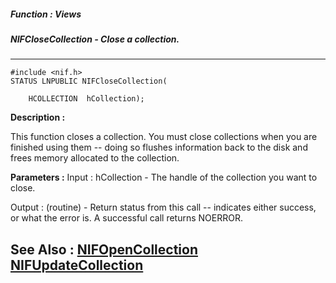 ##### Function : Views
##### NIFCloseCollection - Close a collection.
---
```
#include <nif.h>
STATUS LNPUBLIC NIFCloseCollection(

	HCOLLECTION  hCollection);
```
**Description :**

This function closes a collection.  You must close collections when you are 
finished using them -- doing so flushes information back to the disk and frees 
memory allocated to the collection.

**Parameters :**
Input :
hCollection  -  The handle of the collection you want to close.

Output :
(routine)  -  Return status from this call -- indicates either success, or what the error is. A successful call returns NOERROR.



**See Also :**
[NIFOpenCollection](/domino-c-api-docs/reference/Func/NIFOpenCollection)
[NIFUpdateCollection](/domino-c-api-docs/reference/Func/NIFUpdateCollection)
---
